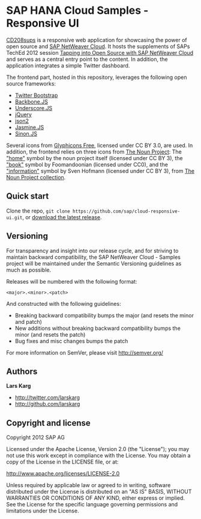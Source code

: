 SAP HANA Cloud Samples - Responsive UI
========


[CD208sups](https://cd208.netweaver.ondemand.com/) is a responsive web application for showcasing the power of open source and [SAP NetWeaver Cloud](http://scn.sap.com/community/developer-center/cloud-platform). It hosts the supplements of SAPs TechEd 2012 session [Tapping into Open Source with SAP NetWeaver Cloud](http://www2.sapevents.com/SAP/TechEd2012/index.cfm?fuseaction=agenda.sessioncataloguehos&sid=9600_23967) and serves as a central entry point to the content. In addition, the application integrates a simple Twitter dashboard.

The frontend part, hosted in this repository, leverages the following open source frameworks:
* [Twitter Bootstrap](http://twitter.github.com/bootstrap/)
* [Backbone.JS](http://backbonejs.org/)
* [Underscore.JS](http://underscorejs.org/)
* [jQuery](http://jquery.com/)
* [json2](https://github.com/douglascrockford/JSON-js)
* [Jasmine.JS](http://pivotal.github.com/jasmine/)
* [Sinon.JS](http://sinonjs.org/)

Several icons from [Glyphicons Free](http://glyphicons.com/), licensed under CC BY 3.0, are used. In addition, the frontend relies on three icons from [The Noun Project](http://thenounproject.com/): The ["home"](http://thenounproject.com/noun/home/#icon-No293) symbol by the noun project itself (licensed under CC BY 3), the ["book"](http://thenounproject.com/noun/book/#icon-No2248) symbol by Foomandoonian (licensed under CC0), and the ["information"](https://cd208.netweaver.ondemand.com/_http://thenounproject.com/noun/book/#icon-No2249) symbol by Sven Hofmann (licensed under CC BY 3), from [The Noun Project collection](http://thenounproject.com/).


Quick start
-----------

Clone the repo, `git clone https://github.com/sap/cloud-responsive-ui.git`, or [download the latest release](https://github.com/sap/cloud-responsive-ui/zipball/master).


Versioning
----------

For transparency and insight into our release cycle, and for striving to maintain backward compatibility, the SAP NetWeaver Cloud - Samples project will be maintained under the Semantic Versioning guidelines as much as possible.

Releases will be numbered with the following format:

`<major>.<minor>.<patch>`

And constructed with the following guidelines:

* Breaking backward compatibility bumps the major (and resets the minor and patch)
* New additions without breaking backward compatibility bumps the minor (and resets the patch)
* Bug fixes and misc changes bumps the patch

For more information on SemVer, please visit http://semver.org/


Authors
-------

**Lars Karg**

+ http://twitter.com/larskarg
+ http://github.com/larskarg


Copyright and license
---------------------

Copyright 2012 SAP AG

Licensed under the Apache License, Version 2.0 (the "License");
you may not use this work except in compliance with the License.
You may obtain a copy of the License in the LICENSE file, or at:

   http://www.apache.org/licenses/LICENSE-2.0

Unless required by applicable law or agreed to in writing, software
distributed under the License is distributed on an "AS IS" BASIS,
WITHOUT WARRANTIES OR CONDITIONS OF ANY KIND, either express or implied.
See the License for the specific language governing permissions and
limitations under the License.

